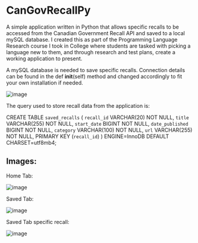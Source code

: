 # CanGovRecallPy
A simple application written in Python that allows specific recalls to be accessed from the Canadian Government Recall API and saved to a local mySQL database.
I created this as part of the Programming Language Research course I took in College where students are tasked with picking a language new to them, and through research and test plans, create a working application to present. 

A mySQL database is needed to save specific recalls. 
Connection details can be found in the def __init__(self) method and changed accordingly to fit your own installation if needed.

![image](https://github.com/KevinRoseTech/CanGovRecallPy/assets/107796703/e311c513-7c55-4e3d-98d4-18c4f013268f)


The query used to store recall data from the application is:

CREATE TABLE `saved_recalls` (
  `recall_id` VARCHAR(20) NOT NULL,
  `title` VARCHAR(255) NOT NULL,
  `start_date` BIGINT NOT NULL,
  `date_published` BIGINT NOT NULL,
  `category` VARCHAR(100) NOT NULL,
  `url` VARCHAR(255) NOT NULL,
  PRIMARY KEY (`recall_id`)
) ENGINE=InnoDB DEFAULT CHARSET=utf8mb4;




## Images:

Home Tab:

![image](https://github.com/KevinRoseTech/CanGovRecallPy/assets/107796703/42dd2c58-a4b2-4f19-9489-12cf2b948ae6)

Saved Tab:

![image](https://github.com/KevinRoseTech/CanGovRecallPy/assets/107796703/ec55e49f-9524-454f-ba96-e4fb6a4ca0c2)

Saved Tab specific recall:

![image](https://github.com/KevinRoseTech/CanGovRecallPy/assets/107796703/60f975e6-a6b4-481b-b639-a41cd3607aad)


